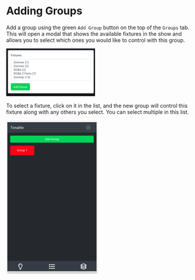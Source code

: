 # Adding Groups

Add a group using the green `Add Group` button on the top of the `Groups` tab. This will open a modal that shows the available fixtures in the show and allows you to select which ones you would like to control with this group.

![Group fixtures modal](../images/group_fixtures_modal.png)

To select a fixture, click on it in the list, and the new group will control this fixture along with any others you select. You can select multiple in this list.

![Group added](../images/group_added.png)
